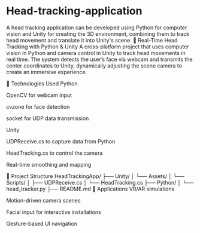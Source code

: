 # Head-tracking-application
A head tracking application can be developed using Python for computer vision and Unity for creating the 3D environment, combining them to track head movement and translate it into Unity's scene.
🧠 Real-Time Head Tracking with Python & Unity
A cross-platform project that uses computer vision in Python and camera control in Unity to track head movements in real time. The system detects the user’s face via webcam and transmits the center coordinates to Unity, dynamically adjusting the scene camera to create an immersive experience.

🔧 Technologies Used
Python

OpenCV for webcam input

cvzone for face detection

socket for UDP data transmission

Unity

UDPReceive.cs to capture data from Python

HeadTracking.cs to control the camera

Real-time smoothing and mapping




📁 Project Structure
HeadTrackingApp/
├── Unity/
│   └── Assets/
│       └── Scripts/
│           ├── UDPReceive.cs
│           └── HeadTracking.cs
├── Python/
│   └── head_tracker.py
├── README.md
🚀 Applications
VR/AR simulations

Motion-driven camera scenes

Facial input for interactive installations

Gesture-based UI navigation


